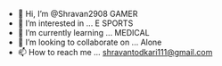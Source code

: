 - 👋 Hi, I’m @Shravan2908 GAMER
- 👀 I’m interested in ... E SPORTS
- 🌱 I’m currently learning ... MEDICAL
- 💞️ I’m looking to collaborate on ... Alone
- 📫 How to reach me ... shravantodkari111@gmail.com

<!---
Shravan2908/Shravan2908 is a ✨ special ✨ repository because its `README.md` (this file) appears on your GitHub profile.
You can click the Preview link to take a look at your changes.
--->
